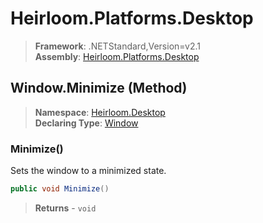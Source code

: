 # Heirloom.Platforms.Desktop

> **Framework**: .NETStandard,Version=v2.1  
> **Assembly**: [Heirloom.Platforms.Desktop][0]

## Window.Minimize (Method)

> **Namespace**: [Heirloom.Desktop][0]  
> **Declaring Type**: [Window][1]

### Minimize()

Sets the window to a minimized state.

```cs
public void Minimize()
```

> **Returns** - `void`

[0]: ../../../Heirloom.Platforms.Desktop.md
[1]: ../Window.md
